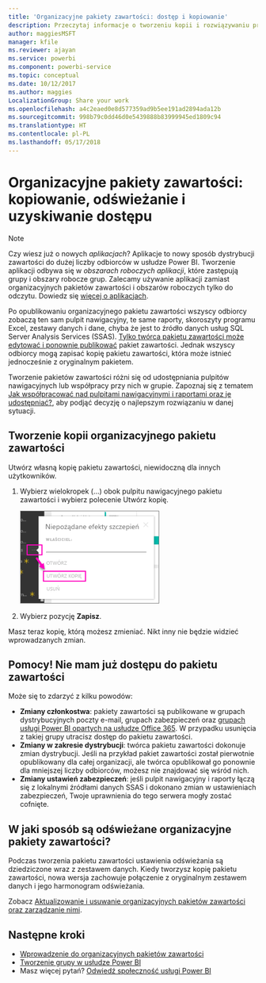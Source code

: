```yaml
---
title: 'Organizacyjne pakiety zawartości: dostęp i kopiowanie'
description: Przeczytaj informacje o tworzeniu kopii i rozwiązywaniu problemów z dostępem do organizacyjnych pakietów zawartości w usłudze Power BI
author: maggiesMSFT
manager: kfile
ms.reviewer: ajayan
ms.service: powerbi
ms.component: powerbi-service
ms.topic: conceptual
ms.date: 10/12/2017
ms.author: maggies
LocalizationGroup: Share your work
ms.openlocfilehash: a4c2eaed0e8d577359ad9b5ee191ad2894ada12b
ms.sourcegitcommit: 998b79c0dd46d0e5439888b83999945ed1809c94
ms.translationtype: HT
ms.contentlocale: pl-PL
ms.lasthandoff: 05/17/2018
---
```

# <a name="organizational-content-packs-copy-refresh-and-get-access"></a>Organizacyjne pakiety zawartości: kopiowanie, odświeżanie i uzyskiwanie dostępu
> [!NOTE]
> Czy wiesz już o nowych *aplikacjach*? Aplikacje to nowy sposób dystrybucji zawartości do dużej liczby odbiorców w usłudze Power BI. Tworzenie aplikacji odbywa się w *obszarach roboczych aplikacji*, które zastępują grupy i obszary robocze grup. Zalecamy używanie aplikacji zamiast organizacyjnych pakietów zawartości i obszarów roboczych tylko do odczytu. Dowiedz się [więcej o aplikacjach](service-install-use-apps.md).
> 
> 

Po opublikowaniu organizacyjnego pakietu zawartości wszyscy odbiorcy zobaczą ten sam pulpit nawigacyjny, te same raporty, skoroszyty programu Excel, zestawy danych i dane, chyba że jest to źródło danych usług SQL Server Analysis Services (SSAS).  [Tylko twórca pakietu zawartości może edytować i ponownie publikować](service-organizational-content-pack-manage-update-delete.md) pakiet zawartości.  Jednak wszyscy odbiorcy mogą zapisać kopię pakietu zawartości, która może istnieć jednocześnie z oryginalnym pakietem.

Tworzenie pakietów zawartości różni się od udostępniania pulpitów nawigacyjnych lub współpracy przy nich w grupie. Zapoznaj się z tematem [Jak współpracować nad pulpitami nawigacyjnymi i raportami oraz je udostępniać?](service-how-to-collaborate-distribute-dashboards-reports.md), aby podjąć decyzję o najlepszym rozwiązaniu w danej sytuacji.

## <a name="create-a-copy-of-an-organizational-content-pack"></a>Tworzenie kopii organizacyjnego pakietu zawartości
Utwórz własną kopię pakietu zawartości, niewidoczną dla innych użytkowników.

1. Wybierz wielokropek (...) obok pulpitu nawigacyjnego pakietu zawartości i wybierz polecenie Utwórz kopię.
   
    ![](media/service-organizational-content-pack-copy-refresh-access/power-bi-create-copy-organizational-content-pack.png)
2. Wybierz pozycję **Zapisz**.  

Masz teraz kopię, którą możesz zmieniać. Nikt inny nie będzie widzieć wprowadzanych zmian.

## <a name="help--i-can-no-longer-access-the-content-pack"></a>Pomocy!  Nie mam już dostępu do pakietu zawartości
Może się to zdarzyć z kilku powodów:

* **Zmiany członkostwa**: pakiety zawartości są publikowane w grupach dystrybucyjnych poczty e-mail, grupach zabezpieczeń oraz [grupach usługi Power BI opartych na usłudze Office 365](https://support.office.com/article/Create-a-group-in-Office-365-7124dc4c-1de9-40d4-b096-e8add19209e9).  W przypadku usunięcia z takiej grupy utracisz dostęp do pakietu zawartości.
* **Zmiany w zakresie dystrybucji**: twórca pakietu zawartości dokonuje zmian dystrybucji. Jeśli na przykład pakiet zawartości został pierwotnie opublikowany dla całej organizacji, ale twórca opublikował go ponownie dla mniejszej liczby odbiorców, możesz nie znajdować się wśród nich.
* **Zmiany ustawień zabezpieczeń**: jeśli pulpit nawigacyjny i raporty łączą się z lokalnymi źródłami danych SSAS i dokonano zmian w ustawieniach zabezpieczeń, Twoje uprawnienia do tego serwera mogły zostać cofnięte.

## <a name="how-are-organizational-content-packs-refreshed"></a>W jaki sposób są odświeżane organizacyjne pakiety zawartości?
Podczas tworzenia pakietu zawartości ustawienia odświeżania są dziedziczone wraz z zestawem danych.  Kiedy tworzysz kopię pakietu zawartości, nowa wersja zachowuje połączenie z oryginalnym zestawem danych i jego harmonogram odświeżania. 

Zobacz [Aktualizowanie i usuwanie organizacyjnych pakietów zawartości oraz zarządzanie nimi](service-organizational-content-pack-manage-update-delete.md).

## <a name="next-steps"></a>Następne kroki
* [Wprowadzenie do organizacyjnych pakietów zawartości](service-organizational-content-pack-introduction.md)
* [Tworzenie grupy w usłudze Power BI](service-create-distribute-apps.md)
* Masz więcej pytań? [Odwiedź społeczność usługi Power BI](http://community.powerbi.com/)

